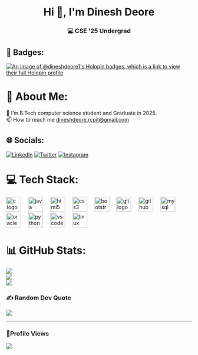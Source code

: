 <h1 align="center">Hi 👋, I'm Dinesh Deore</h1>
<h3 align="center">💻 CSE '25 Undergrad </h3>

<p align="left">
</p>

## 🌟 Badges:

[![An image of @dineshdeore1's Holopin badges, which is a link to view their full Holopin profile](https://holopin.me/dineshdeore1)](https://holopin.io/@dineshdeore1)

# 💫 About Me:
🔭 I’m B.Tech computer science student and Graduate in 2025.<br>📫 How to reach me dineshdeore.rcpit@gmail.com


## 🌐 Socials:
[![LinkedIn](https://img.shields.io/badge/LinkedIn-%230077B5.svg?logo=linkedin&logoColor=white)](https://linkedin.com/in/dinesh-deore11) [![Twitter](https://img.shields.io/badge/Twitter-%231DA1F2.svg?logo=Twitter&logoColor=white)](https://twitter.com/DineshD016) [![Instagram](https://img.shields.io/badge/Instagram-%23E4405F.svg?logo=Instagram&logoColor=white)](https://instagram.com/dinesh._deore)

# 💻 Tech Stack:
<div align="left">
  <img src="https://cdn.jsdelivr.net/gh/devicons/devicon/icons/c/c-original.svg" height="40" alt="c logo"  />
  <img width="12" />
  <img src="https://cdn.jsdelivr.net/gh/devicons/devicon/icons/java/java-original.svg" height="40" alt="java logo"  />
  <img width="12" />
  <img src="https://cdn.jsdelivr.net/gh/devicons/devicon/icons/html5/html5-original.svg" height="40" alt="html5 logo"  />
  <img width="12" />
  <img src="https://cdn.jsdelivr.net/gh/devicons/devicon/icons/css3/css3-original.svg" height="40" alt="css3 logo"  />
  <img width="12" />
  <img src="https://cdn.jsdelivr.net/gh/devicons/devicon/icons/bootstrap/bootstrap-original.svg" height="40" alt="bootstrap logo"  />
  <img width="12" />
  <img src="https://cdn.jsdelivr.net/gh/devicons/devicon/icons/git/git-original.svg" height="40" alt="git logo"  />
  <img width="12" />
  <img src="https://cdn.jsdelivr.net/gh/devicons/devicon/icons/github/github-original.svg" height="40" alt="github logo"  />
  <img width="12" />
  <img src="https://cdn.jsdelivr.net/gh/devicons/devicon/icons/mysql/mysql-original.svg" height="40" alt="mysql logo"  />
  <img width="12" />
  <img src="https://cdn.jsdelivr.net/gh/devicons/devicon/icons/oracle/oracle-original.svg" height="40" alt="oracle logo"  />
  <img width="12" />
  <img src="https://cdn.jsdelivr.net/gh/devicons/devicon/icons/python/python-original.svg" height="40" alt="python logo"  />
  <img width="12" />
  <img src="https://cdn.jsdelivr.net/gh/devicons/devicon/icons/vscode/vscode-original.svg" height="40" alt="vscode logo"  />
  <img width="12" />
  <img src="https://cdn.jsdelivr.net/gh/devicons/devicon/icons/linux/linux-original.svg" height="40" alt="linux logo"  />
</div>

###
# 📊 GitHub Stats:
![](https://github-readme-stats.vercel.app/api?username=dinesh-deore1&theme=dark&hide_border=false&include_all_commits=true&count_private=true)<br/>
![](https://github-readme-streak-stats.herokuapp.com/?user=dinesh-deore1&theme=dark&hide_border=false)<br/>
![](https://github-readme-stats.vercel.app/api/top-langs/?username=dinesh-deore1&theme=dark&hide_border=false&include_all_commits=true&count_private=true&layout=compact)

 ### ✍️ Random Dev Quote
 ![](https://quotes-github-readme.vercel.app/api?type=horizontal&theme=radical)

---
### 🪬Profile Views

[![](https://visitcount.itsvg.in/api?id=dinesh-deore1&icon=0&color=0)](https://visitcount.itsvg.in)



